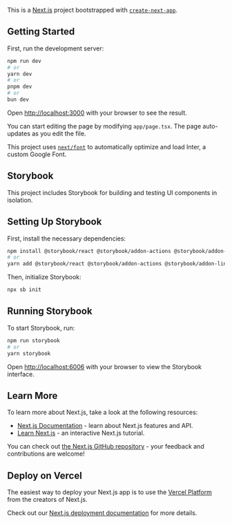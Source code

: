 This is a [Next.js](https://nextjs.org/) project bootstrapped with [`create-next-app`](https://github.com/vercel/next.js/tree/canary/packages/create-next-app).

## Getting Started

First, run the development server:

```bash
npm run dev
# or
yarn dev
# or
pnpm dev
# or
bun dev
```

Open [http://localhost:3000](http://localhost:3000) with your browser to see the result.

You can start editing the page by modifying `app/page.tsx`. The page auto-updates as you edit the file.

This project uses [`next/font`](https://nextjs.org/docs/basic-features/font-optimization) to automatically optimize and load Inter, a custom Google Font.

## Storybook

This project includes Storybook for building and testing UI components in isolation.

## Setting Up Storybook
First, install the necessary dependencies:

```bash
npm install @storybook/react @storybook/addon-actions @storybook/addon-links @storybook/addon-essentials
# or
yarn add @storybook/react @storybook/addon-actions @storybook/addon-links @storybook/addon-essentials
```
Then, initialize Storybook:

```bash
npx sb init
```
## Running Storybook
To start Storybook, run:

```bash
npm run storybook
# or
yarn storybook
```
Open [http://localhost:6006](http://localhost:6006) with your browser to view the Storybook interface.

## Learn More

To learn more about Next.js, take a look at the following resources:

- [Next.js Documentation](https://nextjs.org/docs) - learn about Next.js features and API.
- [Learn Next.js](https://nextjs.org/learn) - an interactive Next.js tutorial.

<!-- To learn more about Storybook, visit:

- [Storybook Documentation](https://nextjs.org/docs) - learn about Storybook features and API. -->

You can check out [the Next.js GitHub repository](https://github.com/vercel/next.js/) - your feedback and contributions are welcome!

## Deploy on Vercel

The easiest way to deploy your Next.js app is to use the [Vercel Platform](https://vercel.com/new?utm_medium=default-template&filter=next.js&utm_source=create-next-app&utm_campaign=create-next-app-readme) from the creators of Next.js.

Check out our [Next.js deployment documentation](https://nextjs.org/docs/deployment) for more details.
